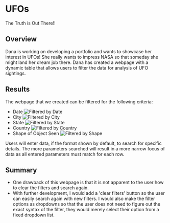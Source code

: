# UFOs
   The Truth is Out There!!
   
## Overview
Dana is working on developing a portfolio and wants to showcase her interest in UFOs! She really wants to impress NASA so that someday she might land her dream job there. Dana has created a webpage with a dynamic table that allows users to filter the data for analysis of UFO sightings.

## Results
The webpage that we created can be filtered for the following criteria:
- Date
![Filtered by Date](https://user-images.githubusercontent.com/80215894/120025264-6e4a8100-bfbe-11eb-9f11-c7fc2cd18af9.png)
- City
![Filtered by City](https://user-images.githubusercontent.com/80215894/120025277-74406200-bfbe-11eb-89ee-f1c033a97a4d.png)
- State
![Filtered by State](https://user-images.githubusercontent.com/80215894/120025295-786c7f80-bfbe-11eb-928c-c0e136fbd588.png)
- Country
![Filtered by Country](https://user-images.githubusercontent.com/80215894/120025305-7d313380-bfbe-11eb-9c53-da3af1b7a0af.png)
- Shape of Object Seen
![Filtered by Shape](https://user-images.githubusercontent.com/80215894/120025323-815d5100-bfbe-11eb-98d6-9415697a594d.png)

Users will enter data, if the format shown by default, to search for specific details. The more parameters searched will result in a more narrow focus of data as all entered parameters must match for each row.

## Summary
 - One drawback of this webpage is that it is not apparent to the user how to clear the filters and search again. 
 - With further development, I would add a 'clear filters' button so the user can easily search again with new filters. I would also make the filter options as dropdowns so that the user does not need to figure out the exact syntax of the filter, they would merely select their option from a fixed dropdown list. 
